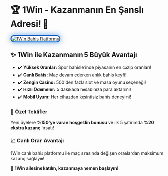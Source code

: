 <h1>🏆 1Win - Kazanmanın En Şanslı Adresi! 🎰</h1>

<a href="https://cutt.ly/1winLink" title="1Win Resmi Giriş Adresi">
  <img src="https://i.ibb.co/BtMhhf6/g-venligiris.jpg" alt="1Win Bahis Platformu" style="max-width: 100%; border: 3px solid #0066cc; border-radius: 15px; box-shadow: 0px 0px 20px rgba(0, 102, 204, 0.6);">
</a>

<h2>✨ 1Win ile Kazanmanın 5 Büyük Avantajı</h2>
<ul>
  <li>✔️ <strong>Yüksek Oranlar:</strong> Spor bahislerinde piyasanın en cazip oranları!</li>
  <li>✔️ <strong>Canlı Bahis:</strong> Maç devam ederken anlık bahis keyfi!</li>
  <li>✔️ <strong>Zengin Casino:</strong> 500'den fazla slot ve masa oyunu seçeneği!</li>
  <li>✔️ <strong>Hızlı Ödemeler:</strong> 5 dakikada hesabınıza para aktarımı!</li>
  <li>✔️ <strong>Mobil Uyum:</strong> Her cihazdan kesintisiz bahis deneyimi!</li>
</ul>

<h3>🎁 Özel Teklifler</h3>
<p>Yeni üyelere <strong>%150'ye varan hoşgeldin bonusu</strong> ve ilk 5 yatırımda <strong>%20 ekstra kazanç</strong> fırsatı!</p>

<h3>📈 Canlı Oran Avantajı</h3>
<p>1Win canlı bahis platformu ile maç sırasında değişen oranlardan maksimum kazanç sağlayın!</p>

<p>💎 <strong>1Win ailesine katılın, kazanmaya hemen başlayın!</strong></p>

<meta name="description" content="1Win bahis platformu ile yüksek oranlar, canlı bahis ve zengin casino oyunları. Hızlı ödeme ve özel bonus avantajları!">
